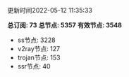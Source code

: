 更新时间2022-05-12 11:35:33

**总订阅: 73**
**总节点: 5357**
**有效节点: 3548**
- ss节点: 3228
- v2ray节点: 127
- trojan节点: 153
- ssr节点: 40
